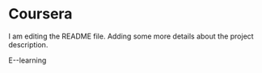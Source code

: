 # Coursera

I am editing the README file. Adding some more details about the project description.


E--learning
